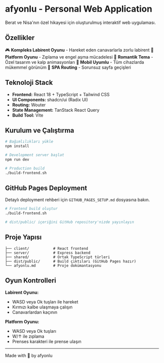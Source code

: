 # afyonlu - Personal Web Application

Berat ve Nisa'nın özel hikayesi için oluşturulmuş interaktif web uygulaması.

## Özellikler

🎮 **Kompleks Labirent Oyunu** - Hareket eden canavarlarla zorlu labirent
🎯 **Platform Oyunu** - Zıplama ve engel aşma mücadelesi
💜 **Romantik Tema** - Özel tasarım ve kalp animasyonları
📱 **Mobil Uyumlu** - Tüm cihazlarda mükemmel görünüm
🔄 **SPA Routing** - Sorunsuz sayfa geçişleri

## Teknoloji Stack

- **Frontend:** React 18 + TypeScript + Tailwind CSS
- **UI Components:** shadcn/ui (Radix UI)
- **Routing:** Wouter
- **State Management:** TanStack React Query
- **Build Tool:** Vite

## Kurulum ve Çalıştırma

```bash
# Bağımlılıkları yükle
npm install

# Development server başlat
npm run dev

# Production build
./build-frontend.sh
```

## GitHub Pages Deployment

Detaylı deployment rehberi için `GITHUB_PAGES_SETUP.md` dosyasına bakın.

```bash
# Frontend build oluştur
./build-frontend.sh

# dist/public/ içeriğini GitHub repository'nizde yayınlayın
```

## Proje Yapısı

```
├── client/           # React frontend
├── server/           # Express backend
├── shared/           # Ortak TypeScript türleri
├── dist/public/      # Build çıktıları (GitHub Pages hazır)
└── afyonlu.md        # Proje dokümantasyonu
```

## Oyun Kontrolleri

**Labirent Oyunu:**
- WASD veya Ok tuşları ile hareket
- Kırmızı kalbe ulaşmaya çalışın
- Canavarlardan kaçının

**Platform Oyunu:**
- WASD veya Ok tuşları
- W/↑ ile zıplama
- Prenses karakteri ile prense ulaşın

---

Made with 💜 by afyonlu
